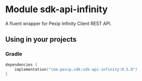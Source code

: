 # Module sdk-api-infinity

A fluent wrapper for Pexip Infinity Client REST API.

## Using in your projects

### Gradle

```kotlin
dependencies {
    implementation("com.pexip.sdk:sdk-api-infinity:0.5.0")
}
```
